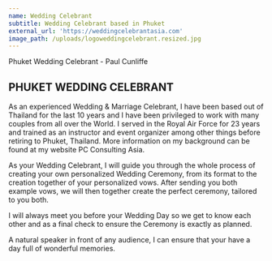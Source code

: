 ```yaml
---
name: Wedding Celebrant
subtitle: Wedding Celebrant based in Phuket
external_url: 'https://weddingcelebrantasia.com'
image_path: /uploads/logoweddingcelebrant.resized.jpg
---
```


Phuket Wedding Celebrant - Paul Cunliffe

## PHUKET WEDDING CELEBRANT

As an experienced Wedding & Marriage Celebrant, I have been based out of Thailand for the last 10 years and I have been privileged to work with many couples from all over the World. I served in the Royal Air Force for 23 years and trained as an instructor and event organizer among other things before retiring to Phuket, Thailand. More information on my background can be found at my website PC Consulting Asia.

As your Wedding Celebrant, I will guide you through the whole process of creating your own personalized Wedding Ceremony, from its format to the creation together of your personalized vows. After sending you both example vows, we will then together create the perfect ceremony, tailored to you both.

I will always meet you before your Wedding Day so we get to know each other and as a final check to ensure the Ceremony is exactly as planned.

A natural speaker in front of any audience, I can ensure that your have a day full of wonderful memories.